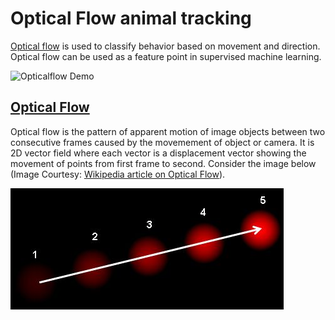 # Optical Flow animal tracking

[Optical flow](https://opencv-python-tutroals.readthedocs.io/en/latest/py_tutorials/py_video/py_lucas_kanade/py_lucas_kanade.html) is used to classify behavior based on movement and direction. Optical flow can be used as a feature point in supervised machine learning.

![Opticalflow Demo](images/opticalflow.gif)

## [Optical Flow](https://en.wikipedia.org/wiki/Optical_flow)
Optical flow is the pattern of apparent motion of image objects between two consecutive frames caused by the movemement of object or camera. It is 2D vector field where each vector is a displacement vector showing the movement of points from first frame to second. Consider the image below (Image Courtesy: [Wikipedia article on Optical Flow](https://en.wikipedia.org/wiki/Optical_flow)).

![opticalflow diagram](images/optical_flow_basic1.jpg)




